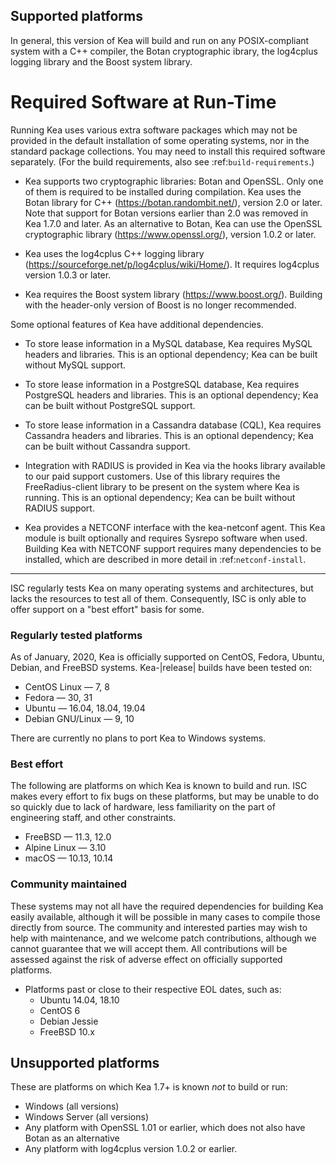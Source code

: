 <!--
 - Copyright (C) Internet Systems Consortium, Inc. ("ISC")
 -
 - This Source Code Form is subject to the terms of the Mozilla Public
 - License, v. 2.0. If a copy of the MPL was not distributed with this
 - file, You can obtain one at http://mozilla.org/MPL/2.0/.
 -
 - See the COPYRIGHT file distributed with this work for additional
 - information regarding copyright ownership.
-->
## Supported platforms

In general, this version of Kea will build and run on any POSIX-compliant
system with a C++ compiler, the Botan cryptographic ibrary, the log4cplus logging library and the Boost system library. 


Required Software at Run-Time
=============================

Running Kea uses various extra software packages which may not be
provided in the default installation of some operating systems, nor in
the standard package collections. You may need to install this required
software separately. (For the build requirements, also see :ref:`build-requirements`.)

-  Kea supports two cryptographic libraries: Botan and OpenSSL. Only one
   of them is required to be installed during compilation. Kea uses the
   Botan library for C++ (https://botan.randombit.net/), version 2.0 or
   later. Note that support for Botan versions earlier than 2.0 was
   removed in Kea 1.7.0 and later. As an alternative to Botan, Kea can
   use the OpenSSL cryptographic library (https://www.openssl.org/),
   version 1.0.2 or later.

-  Kea uses the log4cplus C++ logging library
   (https://sourceforge.net/p/log4cplus/wiki/Home/). It requires log4cplus version
   1.0.3 or later.

-  Kea requires the Boost system library (https://www.boost.org/).
   Building with the header-only version of Boost is no longer
   recommended.

Some optional features of Kea have additional dependencies.

-  To store lease information in a MySQL database, Kea requires
   MySQL headers and libraries. This is an optional dependency;
   Kea can be built without MySQL support.

-  To store lease information in a PostgreSQL database, Kea
   requires PostgreSQL headers and libraries. This is an optional
   dependency; Kea can be built without PostgreSQL support.

-  To store lease information in a Cassandra database (CQL),
   Kea requires Cassandra headers and libraries. This is an optional
   dependency; Kea can be built without Cassandra support.

-  Integration with RADIUS is provided in Kea via the hooks library
   available to our paid support customers. Use of this library requires
   the FreeRadius-client library to be present on the system where Kea
   is running. This is an optional dependency; Kea can be built
   without RADIUS support.

-  Kea provides a NETCONF interface with the
   kea-netconf agent. This Kea module is built optionally and requires
   Sysrepo software when used. Building Kea with NETCONF support
   requires many dependencies to be installed, which are described in
   more detail in :ref:`netconf-install`.

---

ISC regularly tests Kea on many operating systems and architectures, but
lacks the resources to test all of them. Consequently, ISC is only able to
offer support on a "best effort" basis for some.


### Regularly tested platforms

As of January, 2020, Kea is officially supported on CentOS, Fedora, Ubuntu, Debian, and
FreeBSD systems. Kea-|release| builds have been tested on:

* CentOS Linux — 7, 8
* Fedora — 30, 31
* Ubuntu — 16.04, 18.04, 19.04
* Debian GNU/Linux — 9, 10

There are currently no plans to port Kea to Windows systems.


### Best effort

The following are platforms on which Kea is known to build and run.
ISC makes every effort to fix bugs on these platforms, but may be unable to
do so quickly due to lack of hardware, less familiarity on the part of
engineering staff, and other constraints. 

* FreeBSD — 11.3, 12.0
* Alpine Linux — 3.10
* macOS — 10.13, 10.14

    

### Community maintained

These systems may not all have the required dependencies for building Kea
easily available, although it will be possible in many cases to compile
those directly from source. The community and interested parties may wish
to help with maintenance, and we welcome patch contributions, although we
cannot guarantee that we will accept them.  All contributions will be
assessed against the risk of adverse effect on officially supported
platforms.

* Platforms past or close to their respective EOL dates, such as:
    * Ubuntu 14.04, 18.10
    * CentOS 6
    * Debian Jessie
    * FreeBSD 10.x

## Unsupported platforms

These are platforms on which Kea 1.7+ is known *not* to build or run:

* Windows (all versions)
* Windows Server (all versions)
* Any platform with OpenSSL 1.01 or earlier, which does not also have Botan as an alternative
* Any platform with log4cplus version 1.0.2 or earlier.